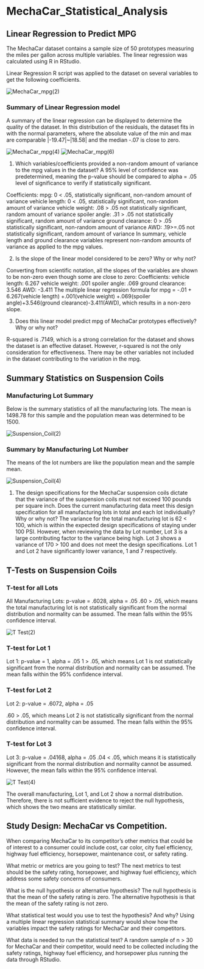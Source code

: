 # MechaCar_Statistical_Analysis

## Linear Regression to Predict MPG


The MechaCar dataset contains a sample size of 50 prototypes measuring the miles per gallon across multiple variables. The linear regression was calculated using R in RStudio.

Linear Regression
R script was applied to the dataset on several variables to get the following coefficients.

![MechaCar_mpg(2)](https://user-images.githubusercontent.com/103701561/184545746-807980aa-9b99-448d-8a75-515603b65389.png)


### Summary of Linear Regression model
A summary of the linear regression can be displayed to determine the quality of the dataset. In this distribution of the residuals, the dataset fits in with the normal parameters, where the absolute value of the min and max are comparable |-19.47|~|18.58| and the median -.07 is close to zero.

![MechaCar_mpg(4)](https://user-images.githubusercontent.com/103701561/184545885-9b6f0b31-9d0b-47f6-80df-44493c3d9c8b.png)
![MechaCar_mpg(6)](https://user-images.githubusercontent.com/103701561/184545960-98969c26-331d-420a-a35d-4b35375f7e82.png)


1.	Which variables/coefficients provided a non-random amount of variance to the mpg values in the dataset?
A 95% level of confidence was predetermined, meaning the p-value should be compared to alpha = .05 level of significance to verify if statistically significant.

Coefficients:
mpg: 0 < .05, statistically significant, non-random amount of variance
vehicle length: 0 < .05, statistically significant, non-random amount of variance
vehicle weight: .08 > .05 not statistically significant, random amount of variance
spoiler angle: .31 > .05 not statistically significant, random amount of variance
ground clearance: 0 > .05 statistically significant, non-random amount of variance
AWD: .19>=.05 not statistically significant, random amount of variance
In summary, vehicle length and ground clearance variables represent non-random amounts of variance as applied to the mpg values.


2.	Is the slope of the linear model considered to be zero? Why or why not?

Converting from scientific notation, all the slopes of the variables are shown to be non-zero even though some are close to zero:
Coefficients:
vehicle length: 6.267
vehicle weight: .001
spoiler angle: .069
ground clearance: 3.546
AWD: -3.411
The multiple linear regression formula for mpg = -.01 + 6.267(vehicle length) +.001(vehicle weight) +.069(spoiler angle)+3.546(ground clearance)-3.411(AWD), which results in a non-zero slope.


3.	Does this linear model predict mpg of MechaCar prototypes effectively? Why or why not?

R-squared is .7149, which is a strong correlation for the dataset and shows the dataset is an effective dataset. However, r-squared is not the only consideration for effectiveness. There may be other variables not included in the dataset contributing to the variation in the mpg.



 ## Summary Statistics on Suspension Coils
 
### Manufacturing Lot Summary
Below is the summary statistics of all the manufacturing lots. The mean is 1498.78 for this sample and the population mean was determined to be 1500.

 
 ![Suspension_Coil(2)](https://user-images.githubusercontent.com/103701561/184546853-f31be523-e7c1-457d-ab81-ad30cc233e51.png)
 
### Summary by Manufacturing Lot Number
The means of the lot numbers are like the population mean and the sample mean.

 
![Suspension_Coil(4)](https://user-images.githubusercontent.com/103701561/184546859-d664a42d-28bc-47b6-8b79-4faa0bd4a37c.png)

1.	The design specifications for the MechaCar suspension coils dictate that the variance of the suspension coils must not exceed 100 pounds per square inch. Does the current manufacturing data meet this design specification for all manufacturing lots in total and each lot individually? Why or why not?
The variance for the total manufacturing lot is 62 < 100, which is within the expected design specifications of staying under 100 PSI. However, when reviewing the data by Lot number, Lot 3 is a large contributing factor to the variance being high. Lot 3 shows a variance of 170 > 100 and does not meet the design specifications. Lot 1 and Lot 2 have significantly lower variance, 1 and 7 respectively.


## T-Tests on Suspension Coils

### T-test for all Lots


All Manufacturing Lots: p-value = .6028, alpha = .05
.60 > .05, which means the total manufacturing lot is not statistically significant from the normal distribution and normality can be assumed. The mean falls within the 95% confidence interval.



![T Test(2)](https://user-images.githubusercontent.com/103701561/184547297-a56acd2e-c385-4e01-8422-4e78ef7d20d3.png)


### T-test for Lot 1
Lot 1: p-value = 1, alpha = .05
1 > .05, which means Lot 1 is not statistically significant from the normal distribution and normality can be assumed. The mean falls within the 95% confidence interval.

### T-test for Lot 2
Lot 2: p-value = .6072, alpha = .05

.60 > .05, which means Lot 2 is not statistically significant from the normal distribution and normality can be assumed. The mean falls within the 95% confidence interval.

### T-test for Lot 3
Lot 3: p-value = .04168, alpha = .05
.04 < .05, which means it is statistically significant from the normal distribution and normality cannot be assumed. However, the mean falls within the 95% confidence interval.


![T Test(4)](https://user-images.githubusercontent.com/103701561/184547300-8b8fc4b8-b094-40b6-a053-86ad17cf4ce9.png)

The overall manufacturing, Lot 1, and Lot 2 show a normal distribution. Therefore, there is not sufficient evidence to reject the null hypothesis, which shows the two means are statistically similar.


## Study Design: MechaCar vs Competition.

When comparing MechaCar to its competitor’s other metrics that could be of interest to a consumer could include cost, car color, city fuel efficiency, highway fuel efficiency, horsepower, maintenance cost, or safety rating.

What metric or metrics are you going to test?
The next metrics to test should be the safety rating, horsepower, and highway fuel efficiency, which address some safety concerns of consumers.

What is the null hypothesis or alternative hypothesis?
The null hypothesis is that the mean of the safety rating is zero. The alternative hypothesis is that the mean of the safety rating is not zero.

What statistical test would you use to test the hypothesis? And why?
Using a multiple linear regression statistical summary would show how the variables impact the safety ratings for MechaCar and their competitors.

What data is needed to run the statistical test?
A random sample of n > 30 for MechaCar and their competitor, would need to be collected including the safety ratings, highway fuel efficiency, and horsepower plus running the data through RStudio.
